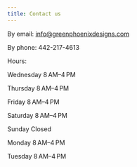 ```yaml
---
title: Contact us
---
```

By email: info@greenphoenixdesigns.com

By phone: 442-217-4613

Hours: 

Wednesday	8 AM–4 PM

Thursday	8 AM–4 PM

Friday	8 AM–4 PM

Saturday	8 AM–4 PM

Sunday	Closed

Monday	8 AM–4 PM

Tuesday	8 AM–4 PM
